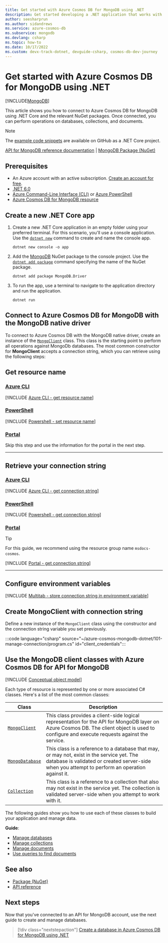 ```yaml
---
title: Get started with Azure Cosmos DB for MongoDB using .NET
description: Get started developing a .NET application that works with Azure Cosmos DB for MongoDB. This article helps you learn how to set up a project and configure access to an Azure Cosmos DB for MongoDB database.
author: seesharprun
ms.author: sidandrews
ms.service: azure-cosmos-db
ms.subservice: mongodb
ms.devlang: csharp
ms.topic: how-to
ms.date: 10/17/2022
ms.custom: devx-track-dotnet, devguide-csharp, cosmos-db-dev-journey
---
```


# Get started with Azure Cosmos DB for MongoDB using .NET

[!INCLUDE[MongoDB](~/reusable-content/ce-skilling/azure/includes/cosmos-db/includes/appliesto-mongodb.md)]

This article shows you how to connect to Azure Cosmos DB for MongoDB using .NET Core and the relevant NuGet packages. Once connected, you can perform operations on databases, collections, and documents.

> [!NOTE]
> The [example code snippets](https://github.com/Azure-Samples/cosmos-db-mongodb-api-dotnet-samples) are available on GitHub as a .NET Core project.

[API for MongoDB reference documentation](https://docs.mongodb.com/drivers/csharp) | [MongoDB Package (NuGet)](https://www.nuget.org/packages/MongoDB.Driver)

## Prerequisites

- An Azure account with an active subscription. [Create an account for free](https://azure.microsoft.com/free).
- [.NET 6.0](https://dotnet.microsoft.com/download)
- [Azure Command-Line Interface (CLI)](/cli/azure/) or [Azure PowerShell](/powershell/azure/)
- [Azure Cosmos DB for MongoDB resource](../nosql/how-to-dotnet-create-database.md)

## Create a new .NET Core app

1. Create a new .NET Core application in an empty folder using your preferred terminal. For this scenario, you'll use a console application. Use the [``dotnet new``](/dotnet/core/tools/dotnet-new) command to create and name the console app.

    ```console
    dotnet new console -o app
    ```

2. Add the [MongoDB](https://www.nuget.org/packages/MongoDB.Driver) NuGet package to the console project. Use the [``dotnet add package``](/dotnet/core/tools/dotnet-add-package) command specifying the name of the NuGet package.

    ```console
    dotnet add package MongoDB.Driver
    ```

3. To run the app, use a terminal to navigate to the application directory and run the application.

    ```console
    dotnet run
    ```

## Connect to Azure Cosmos DB for MongoDB with the MongoDB native driver

To connect to Azure Cosmos DB with the MongoDB native driver, create an instance of the [``MongoClient``](https://mongodb.github.io/mongo-csharp-driver/2.17/apidocs/html/T_MongoDB_Driver_MongoClient.htm) class. This class is the starting point to perform all operations against MongoDb databases. The most common constructor for **MongoClient** accepts a connection string, which you can retrieve using the following steps:

## Get resource name

### [Azure CLI](#tab/azure-cli)

[!INCLUDE [Azure CLI - get resource name](./includes/azure-cli-get-resource-name.md)]

### [PowerShell](#tab/azure-powershell)

[!INCLUDE [Powershell - set resource name](./includes/powershell-set-resource-name.md)]

### [Portal](#tab/azure-portal)

Skip this step and use the information for the portal in the next step.

---

## Retrieve your connection string

### [Azure CLI](#tab/azure-cli)

[!INCLUDE [Azure CLI - get connection string](./includes/azure-cli-get-connection-string.md)]

### [PowerShell](#tab/azure-powershell)

[!INCLUDE [Powershell - get connection string](./includes/powershell-get-connection-string.md)]

### [Portal](#tab/azure-portal)

> [!TIP]
> For this guide, we recommend using the resource group name ``msdocs-cosmos``.

[!INCLUDE [Portal - get connection string](./includes/portal-get-connection-string-from-sign-in.md)]

---

## Configure environment variables

[!INCLUDE [Multitab - store connection string in environment variable](./includes/environment-variables-connection-string.md)]

## Create MongoClient with connection string

Define a new instance of the ``MongoClient`` class using the constructor and the connection string variable you set previously.

:::code language="csharp" source="~/azure-cosmos-mongodb-dotnet/101-manage-connection/program.cs" id="client_credentials":::

## Use the MongoDB client classes with Azure Cosmos DB for API for MongoDB

[!INCLUDE [Conceptual object model](./includes/conceptual-object-model.md)]

Each type of resource is represented by one or more associated C# classes. Here's a list of the most common classes:

| Class | Description |
|---|---|
|[``MongoClient``](https://mongodb.github.io/mongo-csharp-driver/2.16/apidocs/html/T_MongoDB_Driver_MongoClient.htm)|This class provides a client-side logical representation for the API for MongoDB layer on Azure Cosmos DB. The client object is used to configure and execute requests against the service.|
|[``MongoDatabase``](https://mongodb.github.io/mongo-csharp-driver/2.16/apidocs/html/T_MongoDB_Driver_MongoDatabase.htm)|This class is a reference to a database that may, or may not, exist in the service yet. The database is validated or created server-side when you attempt to perform an operation against it.|
|[``Collection``](https://mongodb.github.io/mongo-csharp-driver/2.16/apidocs/html/T_MongoDB_Driver_MongoCollection.htm)|This class is a reference to a collection that also may not exist in the service yet. The collection is validated server-side when you attempt to work with it.|

The following guides show you how to use each of these classes to build your application and manage data.

**Guide**:

- [Manage databases](how-to-dotnet-manage-databases.md)  
- [Manage collections](how-to-dotnet-manage-collections.md)
- [Manage documents](how-to-dotnet-manage-documents.md)
- [Use queries to find documents](how-to-dotnet-manage-queries.md)

## See also

- [Package (NuGet)](https://www.nuget.org/packages/Microsoft.Azure.Cosmos)
- [API reference](https://docs.mongodb.com/drivers/csharp)

## Next steps

Now that you've connected to an API for MongoDB account, use the next guide to create and manage databases.

> [!div class="nextstepaction"]
> [Create a database in Azure Cosmos DB for MongoDB using .NET](how-to-dotnet-manage-databases.md)
